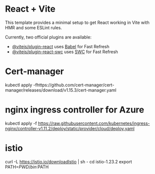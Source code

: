 # React + Vite

This template provides a minimal setup to get React working in Vite with HMR and some ESLint rules.

Currently, two official plugins are available:

- [@vitejs/plugin-react](https://github.com/vitejs/vite-plugin-react/blob/main/packages/plugin-react/README.md) uses [Babel](https://babeljs.io/) for Fast Refresh
- [@vitejs/plugin-react-swc](https://github.com/vitejs/vite-plugin-react-swc) uses [SWC](https://swc.rs/) for Fast Refresh


# Cert-manager 
kubectl apply -fhttps://github.com/cert-manager/cert-manager/releases/download/v1.15.3/cert-manager.yaml

# nginx ingress controller for Azure
kubectl apply -f https://raw.githubusercontent.com/kubernetes/ingress-nginx/controller-v1.11.2/deploy/static/provider/cloud/deploy.yaml

# istio
curl -L https://istio.io/downloadIstio | sh -
cd istio-1.23.2
export PATH=$PWD/bin:$PATH






